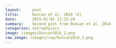 ```yaml
---
layout:     post
title:      Duncan et al. 2014 (2)
date:       2015-01-01 11:25:29
summary:    Second post from Duncan et al. 2014
categories: astrophysics
image: /images/Duncan2014_2.png
raw_image: /images/raw/Duncan2014_2.png
---
```

